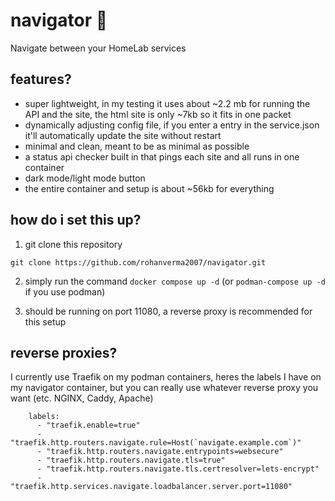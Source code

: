 # navigator 🧭
Navigate between your HomeLab services

## features?
- super lightweight, in my testing it uses about ~2.2 mb for running the API and the site, the html site is only ~7kb so it fits in one packet
- dynamically adjusting config file, if you enter a entry in the service.json it'll automatically update the site without restart
- minimal and clean, meant to be as minimal as possible
- a status api checker built in that pings each site and all runs in one container
- dark mode/light mode button
- the entire container and setup is about ~56kb for everything

## how do i set this up?
1. git clone this repository
```
git clone https://github.com/rohanverma2007/navigator.git
```

2. simply run the command `docker compose up -d` (or `podman-compose up -d` if you use podman)

3. should be running on port 11080, a reverse proxy is recommended for this setup

## reverse proxies?
I currently use Traefik on my podman containers, heres the labels I have on my navigator container, but you can really use whatever reverse proxy you want (etc. NGINX, Caddy, Apache)
```
    labels:
      - "traefik.enable=true"
      - "traefik.http.routers.navigate.rule=Host(`navigate.example.com`)"
      - "traefik.http.routers.navigate.entrypoints=websecure"
      - "traefik.http.routers.navigate.tls=true"
      - "traefik.http.routers.navigate.tls.certresolver=lets-encrypt"
      - "traefik.http.services.navigate.loadbalancer.server.port=11080"
```
